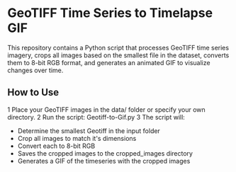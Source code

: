 # GeoTIFF Time Series to Timelapse GIF  

This repository contains a Python script that processes GeoTIFF time series imagery, crops all images based on the smallest file in the dataset, converts them to 8-bit RGB format, and generates an animated GIF to visualize changes over time. 

## How to Use
1 Place your GeoTIFF images in the data/ folder or specify your own directory.
2️ Run the script: Geotiff-to-Gif.py
3 The script will:
  - Determine the smallest Geotiff in the input folder
  - Crop all images to match it's dimensions
  - Convert each to 8-bit RGB
  - Saves the cropped images to the cropped_images directory
  - Generates a GIF of the timeseries with the cropped images
